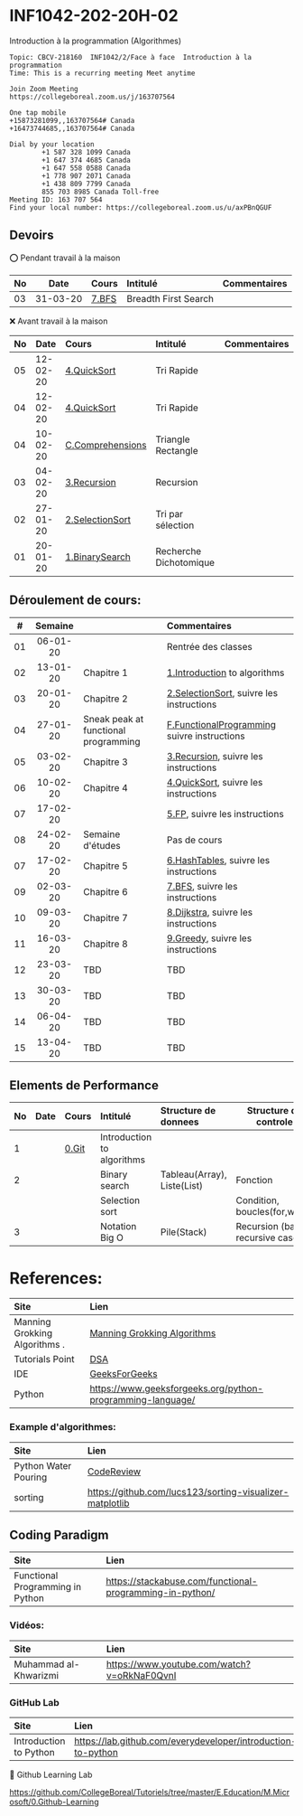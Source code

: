 # INF1042-202-20H-02
Introduction à la programmation (Algorithmes)

```
Topic: CBCV-218160  INF1042/2/Face à face  Introduction à la programmation
Time: This is a recurring meeting Meet anytime
 
Join Zoom Meeting
https://collegeboreal.zoom.us/j/163707564
 
One tap mobile
+15873281099,,163707564# Canada
+16473744685,,163707564# Canada
 
Dial by your location
        +1 587 328 1099 Canada
        +1 647 374 4685 Canada
        +1 647 558 0588 Canada
        +1 778 907 2071 Canada
        +1 438 809 7799 Canada
        855 703 8985 Canada Toll-free
Meeting ID: 163 707 564
Find your local number: https://collegeboreal.zoom.us/u/axPBnQGUF
```

## Devoirs

:o: Pendant travail à la maison

|No| Date   | Cours                                            | Intitulé                                |  Commentaires    |
|--|--------|:-------------------------------------------------|:----------------------------------------|:-----------------|
|03|31-03-20|[7.BFS](7.BFS#Participation)                      | Breadth First Search                    |                  |

:x: Avant travail à la maison

|No| Date   | Cours                                            | Intitulé                                |  Commentaires    |
|--|--------|:-------------------------------------------------|:----------------------------------------|:-----------------|
|05|12-02-20|[4.QuickSort](4.QuickSort#Participation)          | Tri Rapide                              |                  |
|04|12-02-20|[4.QuickSort](4.QuickSort#Participation)          | Tri Rapide                              |                  |
|04|10-02-20|[C.Comprehensions](C.Comprehensions#Participation)| Triangle Rectangle                      |                  |
|03|04-02-20|[3.Recursion](3.Recursion#Participation)          | Recursion                               |                  |
|02|27-01-20|[2.SelectionSort](2.SelectionSort#Participation)  | Tri par sélection                       |                  |
|01|20-01-20|[1.BinarySearch](1.BinarySearch#Participation)    | Recherche Dichotomique                  |                  |

## Déroulement de cours:

|# | Semaine|                                          |     Commentaires                                                   |
|--|:------:|:-----------------------------------------|:-------------------------------------------------------------------|
|01|06-01-20|                                          | Rentrée des classes                                                |
|02|13-01-20| Chapitre 1                               | [1.Introduction](1.Introduction) to algorithms                     |
|03|20-01-20| Chapitre 2                               | [2.SelectionSort](2.SelectionSort), suivre les instructions        |
|04|27-01-20| Sneak peak at functional programming     | [F.FunctionalProgramming](F.FunctionalProgramming) suivre instructions|
|05|03-02-20| Chapitre 3                               | [3.Recursion](3.Recursion), suivre les instructions                |
|06|10-02-20| Chapitre 4                               | [4.QuickSort](4.QuickSort), suivre les instructions                |
|07|17-02-20|                                          | [5.FP](5.FP), suivre les instructions                              |
|08|24-02-20| Semaine d'études                         | Pas de cours                                                       |
|07|17-02-20| Chapitre 5                               | [6.HashTables](6.HashTables), suivre les instructions              |
|09|02-03-20| Chapitre 6                               | [7.BFS](7.BFS), suivre les instructions                            |
|10|09-03-20| Chapitre 7                               | [8.Dijkstra](8.Dijkstra), suivre les instructions                  |
|11|16-03-20| Chapitre 8                               | [9.Greedy](9.Greedy), suivre les instructions                      |
|12|23-03-20| TBD                                      | TBD                                                                |
|13|30-03-20| TBD                                      | TBD                                                                |
|14|06-04-20| TBD                                      | TBD                                                                |
|15|13-04-20| TBD                                      | TBD                                                                |


## Elements de Performance

|No| Date   | Cours               | Intitulé                         |  Structure de donnees       | Structure de controle            |
|--|--------|:--------------------|:---------------------------------|:----------------------------|----------------------------------| 
| 1|        |[0.Git](0.Git)       | Introduction to algorithms       |                             |                                  |
| 2|        |                     | Binary search                    | Tableau(Array), Liste(List) | Fonction                         | 
|  |        |                     | Selection sort                   |                             | Condition, boucles(for,while)    |
| 3|        |                     | Notation Big O                   | Pile(Stack)                 | Recursion (base, recursive case) |


# References:

| Site                            | Lien                                                                             |
|:--------------------------------|:---------------------------------------------------------------------------------|
| Manning Grokking Algorithms .   | [Manning Grokking Algorithms](https://www.manning.com/books/grokking-algorithms) |
| Tutorials Point                 | [DSA](http://www.tutorialspoint.com/data_structures_algorithms)                  |
| IDE                             | [GeeksForGeeks](https://ide.geeksforgeeks.org)                                   |
| Python                          | https://www.geeksforgeeks.org/python-programming-language/                       |


### Example d'algorithmes:

| Site                            | Lien                                                                             |
|:--------------------------------|:---------------------------------------------------------------------------------|
| Python Water Pouring            | [CodeReview](https://codereview.stackexchange.com/questions/78586/pouring-water-between-two-jugs-to-get-a-certain-amount-in-one-of-the-jugs) |
| sorting                         | https://github.com/lucs123/sorting-visualizer-matplotlib |


## Coding Paradigm

| Site                            | Lien                                                                             |
|:--------------------------------|:---------------------------------------------------------------------------------|
| Functional Programming in Python| https://stackabuse.com/functional-programming-in-python/                         |


### Vidéos:

| Site                            | Lien                                                                             |
|:--------------------------------|:---------------------------------------------------------------------------------|
| Muhammad al-Khwarizmi           | https://www.youtube.com/watch?v=oRkNaF0QvnI                                      |

### GitHub Lab

| Site                            | Lien                                                                             |
|:--------------------------------|:---------------------------------------------------------------------------------|
| Introduction to Python          | https://lab.github.com/everydeveloper/introduction-to-python                     |

:round_pushpin: Github Learning Lab

https://github.com/CollegeBoreal/Tutoriels/tree/master/E.Education/M.Microsoft/0.Github-Learning




